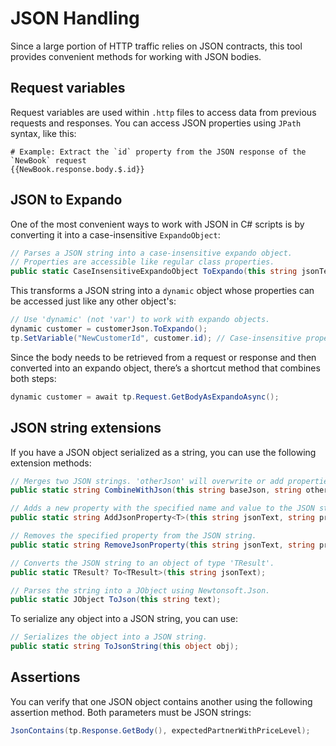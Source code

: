 # JSON Handling

Since a large portion of HTTP traffic relies on JSON contracts, this tool provides convenient methods for working with JSON bodies.

## Request variables

Request variables are used within `.http` files to access data from previous requests and responses. You can access JSON properties using `JPath` syntax, like this:

```http
# Example: Extract the `id` property from the JSON response of the `NewBook` request
{{NewBook.response.body.$.id}}
```

## JSON to Expando

One of the most convenient ways to work with JSON in C# scripts is by converting it into a case-insensitive `ExpandoObject`:

```csharp
// Parses a JSON string into a case-insensitive expando object.
// Properties are accessible like regular class properties.
public static CaseInsensitiveExpandoObject ToExpando(this string jsonText)
```

This transforms a JSON string into a `dynamic` object whose properties can be accessed just like any other object's:

```csharp
// Use 'dynamic' (not 'var') to work with expando objects.
dynamic customer = customerJson.ToExpando();
tp.SetVariable("NewCustomerId", customer.id); // Case-insensitive property access
```

Since the body needs to be retrieved from a request or response and then converted into an expando object, there’s a shortcut method that combines both steps:

```csharp
dynamic customer = await tp.Request.GetBodyAsExpandoAsync();
```

## JSON string extensions

If you have a JSON object serialized as a string, you can use the following extension methods:

```csharp
// Merges two JSON strings. 'otherJson' will overwrite or add properties to 'baseJson'.
public static string CombineWithJson(this string baseJson, string otherJson);

// Adds a new property with the specified name and value to the JSON string.
public static string AddJsonProperty<T>(this string jsonText, string propertyName, T propertyValue);

// Removes the specified property from the JSON string.
public static string RemoveJsonProperty(this string jsonText, string propertyName);

// Converts the JSON string to an object of type 'TResult'.
public static TResult? To<TResult>(this string jsonText);

// Parses the string into a JObject using Newtonsoft.Json.
public static JObject ToJson(this string text);
```

To serialize any object into a JSON string, you can use:

```csharp
// Serializes the object into a JSON string.
public static string ToJsonString(this object obj);
```

## Assertions

You can verify that one JSON object contains another using the following assertion method. Both parameters must be JSON strings:

```csharp
JsonContains(tp.Response.GetBody(), expectedPartnerWithPriceLevel);
```
